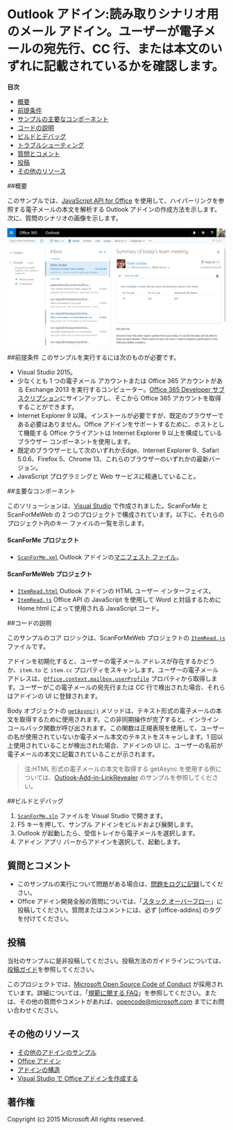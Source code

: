 # <a name="outlook-add-in-a-mail-add-in-for-a-read-scenario-that-checks-whether-the-user-is-mentioned-on-the-to-line-cc-line-or-body-of-an-email"></a>Outlook アドイン:読み取りシナリオ用のメール アドイン。ユーザーが電子メールの宛先行、CC 行、または本文のいずれに記載されているかを確認します。

**目次**

* [概要](#summary)
* [前提条件](#prerequisites)
* [サンプルの主要なコンポーネント](#components)
* [コードの説明](#codedescription)
* [ビルドとデバッグ](#build)
* [トラブルシューティング](#troubleshooting)
* [質問とコメント](#questions)
* [投稿](#contribute)
* [その他のリソース](#additional-resources)

<a name="summary"></a>
##<a name="summary"></a>概要

このサンプルでは、[JavaScript API for Office](https://msdn.microsoft.com/library/b27e70c3-d87d-4d27-85e0-103996273298(v=office.15)) を使用して、ハイパーリンクを参照する電子メールの本文を解析する Outlook アドインの作成方法を示します。次に、質問のシナリオの画像を示します。

 ![](../readme-images/screenshot1.PNG)

<a name="prerequisites"></a>
##<a name="prerequisites"></a>前提条件
このサンプルを実行するには次のものが必要です。  

  - Visual Studio 2015。  
  - 少なくとも 1 つの電子メール アカウントまたは Office 365 アカウントがある Exchange 2013 を実行するコンピューター。[Office 365 Developer サブスクリプション](https://aka.ms/devprogramsignup)にサインアップし、そこから Office 365 アカウントを取得することができます。
  - Internet Explorer 9 以降。インストールが必要ですが、既定のブラウザーである必要はありません。Office アドインをサポートするために、ホストとして機能する Office クライアントは Internet Explorer 9 以上を構成しているブラウザー コンポーネントを使用します。
  - 既定のブラウザーとして次のいずれか:Edge、Internet Explorer 9、Safari 5.0.6、Firefox 5、Chrome 13、これらのブラウザーのいずれかの最新バージョン。
  - JavaScript プログラミングと Web サービスに精通していること。

<a name="components"></a>
##<a name="key-components"></a>主要なコンポーネント

このソリューションは、[Visual Studio](https://msdn.microsoft.com/library/office/fp179827.aspx#Tools_CreatingWithVS) で作成されました。ScanForMe と ScanForMeWeb の 2 つのプロジェクトで構成されています。以下に、それらのプロジェクト内のキー ファイルの一覧を示します。 
#### <a name="scanforme-project"></a>ScanForMe プロジェクト

* [```ScanForMe.xml```](/ScanForMe/ScanForMeManifest/ScanForMe.xml) Outlook アドインの[マニフェスト ファイル](https://dev.office.com/docs/add-ins/outlook/manifests/manifests)。

#### <a name="scanformeweb-project"></a>ScanForMeWeb プロジェクト

* [```ItemRead.html```](/ScanForMeWeb/ItemRead.html) Outlook アドインの HTML ユーザー インターフェイス。
* [```ItemRead.js```](/ScanForMeWeb/ItemRead.js) Office API の JavaScript を使用して Word と対話するために Home.html によって使用される JavaScript コード。 


<a name="codedescription"></a>
##<a name="description-of-the-code"></a>コードの説明

このサンプルのコア ロジックは、ScanForMeWeb プロジェクトの [```ItemRead.js```](/ScanForMeWeb/ItemRead.js) ファイルです。 

アドインを初期化すると、ユーザーの電子メール アドレスが存在するかどうか、`item.to` と `item.cc` プロパティをスキャンします。ユーザーの電子メール アドレスは、[```Office.context.mailbox.userProfile```](https://dev.office.com/reference/add-ins/outlook/Office.context.mailbox.userProfile) プロパティから取得します。ユーザーがこの電子メールの宛先行または CC 行で検出された場合、それらはアドインの UI に登録されます。 

Body オブジェクトの [```getAsync()```](http://dev.office.com/reference/add-ins/outlook/Body) メソッドは、テキスト形式の電子メールの本文を取得するために使用されます。この非同期操作が完了すると、インライン コールバック関数が呼び出されます。この関数は正規表現を使用して、ユーザーの名が使用されていないか電子メール本文のテキストをスキャンします。1 回以上使用されていることが検出された場合、アドインの UI に、ユーザーの名前が電子メールの本文に記載されていることが示されます。 

>注:HTML 形式の電子メールの本文を取得する getAsync を使用する例については、[Outlook-Add-in-LinkRevealer](https://github.com/OfficeDev/Outlook-Add-in-LinkRevealer) のサンプルを参照してください。 


<a name="build"></a>
##<a name="build-and-debug"></a>ビルドとデバッグ
1. [```ScanForMe.sln```](ScanForMe.sln) ファイルを Visual Studio で開きます。
2. F5 キーを押して、サンプル アドインをビルドおよび展開します。 
3. Outlook が起動したら、受信トレイから電子メールを選択します。
4. アドイン アプリ バーからアドインを選択して、起動します。

<a name="questions"></a>
## <a name="questions-and-comments"></a>質問とコメント

- このサンプルの実行について問題がある場合は、[問題をログに記録](https://github.com/OfficeDev/Outlook-Add-in-ScanForMe/issues)してください。
- Office アドイン開発全般の質問については、「[スタック オーバーフロー](http://stackoverflow.com/questions/tagged/office-addins)」に投稿してください。質問またはコメントには、必ず [office-addins] のタグを付けてください。


<a name="contribute"></a>
## <a name="contributing"></a>投稿 ##
当社のサンプルに是非投稿してください。投稿方法のガイドラインについては、[投稿ガイド](./Contributing.md)を参照してください。

このプロジェクトでは、[Microsoft Open Source Code of Conduct](https://opensource.microsoft.com/codeofconduct/) が採用されています。詳細については、「[規範に関する FAQ](https://opensource.microsoft.com/codeofconduct/faq/)」を参照してください。または、その他の質問やコメントがあれば、[opencode@microsoft.com](mailto:opencode@microsoft.com) までにお問い合わせください。


<a name="additional-resources"></a>
## <a name="additional-resources"></a>その他のリソース ##

- [その他のアドインのサンプル](https://github.com/OfficeDev?utf8=%E2%9C%93&query=-Add-in)
- [Office アドイン](https://dev.office.com/reference/add-ins)
- [アドインの構造](https://dev.office.com/docs/add-ins/overview/office-add-ins#StartBuildingApps_AnatomyofApp)
- [Visual Studio で Office アドインを作成する](https://dev.office.com/docs/add-ins/get-started/create-and-debug-office-add-ins-in-visual-studio)


## <a name="copyright"></a>著作権
Copyright (c) 2015 Microsoft.All rights reserved.
